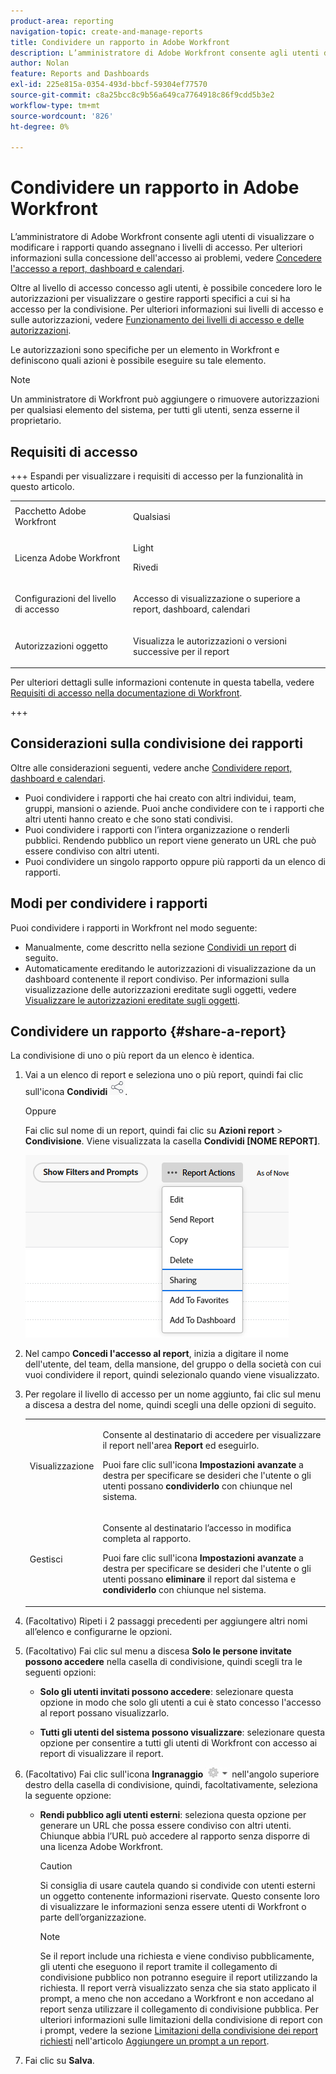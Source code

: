 ```yaml
---
product-area: reporting
navigation-topic: create-and-manage-reports
title: Condividere un rapporto in Adobe Workfront
description: L’amministratore di Adobe Workfront consente agli utenti di visualizzare o modificare i rapporti quando assegnano i livelli di accesso. Per ulteriori informazioni sulla concessione dell’accesso ai problemi, consulta Concedere l’accesso a rapporti, dashboard e calendari.
author: Nolan
feature: Reports and Dashboards
exl-id: 225e815a-0354-493d-bbcf-59304ef77570
source-git-commit: c8a25bcc8c9b56a649ca7764918c86f9cdd5b3e2
workflow-type: tm+mt
source-wordcount: '826'
ht-degree: 0%

---
```


# Condividere un rapporto in Adobe Workfront

<!-- Audited: 11/2024 -->

L’amministratore di Adobe Workfront consente agli utenti di visualizzare o modificare i rapporti quando assegnano i livelli di accesso. Per ulteriori informazioni sulla concessione dell&#39;accesso ai problemi, vedere [Concedere l&#39;accesso a report, dashboard e calendari](../../../administration-and-setup/add-users/configure-and-grant-access/grant-access-reports-dashboards-calendars.md).

Oltre al livello di accesso concesso agli utenti, è possibile concedere loro le autorizzazioni per visualizzare o gestire rapporti specifici a cui si ha accesso per la condivisione. Per ulteriori informazioni sui livelli di accesso e sulle autorizzazioni, vedere [Funzionamento dei livelli di accesso e delle autorizzazioni](../../../administration-and-setup/add-users/access-levels-and-object-permissions/how-access-levels-permissions-work-together.md).

Le autorizzazioni sono specifiche per un elemento in Workfront e definiscono quali azioni è possibile eseguire su tale elemento.

>[!NOTE]
>
>Un amministratore di Workfront può aggiungere o rimuovere autorizzazioni per qualsiasi elemento del sistema, per tutti gli utenti, senza esserne il proprietario.

## Requisiti di accesso

+++ Espandi per visualizzare i requisiti di accesso per la funzionalità in questo articolo. 

<table style="table-layout:auto"> 
 <col> 
 <col> 
 <tbody> 
  <tr> 
   <td role="rowheader">Pacchetto Adobe Workfront</td> 
   <td> <p>Qualsiasi</p> </td> 
  </tr> 
  <tr> 
   <td role="rowheader">Licenza Adobe Workfront</td> 
   <td> 
      <p>Light</p>
      <p>Rivedi</p>
   </td>
  </tr> 
  <tr> 
   <td role="rowheader">Configurazioni del livello di accesso</td> 
   <td> <p>Accesso di visualizzazione o superiore a report, dashboard, calendari</p></td> 
  </tr> 
  <tr> 
   <td role="rowheader">Autorizzazioni oggetto</td> 
   <td> <p>Visualizza le autorizzazioni o versioni successive per il report</p></td> 
  </tr> 
 </tbody> 
</table>

Per ulteriori dettagli sulle informazioni contenute in questa tabella, vedere [Requisiti di accesso nella documentazione di Workfront](/help/quicksilver/administration-and-setup/add-users/access-levels-and-object-permissions/access-level-requirements-in-documentation.md).

+++

## Considerazioni sulla condivisione dei rapporti

Oltre alle considerazioni seguenti, vedere anche [Condividere report, dashboard e calendari](../../../workfront-basics/grant-and-request-access-to-objects/permissions-reports-dashboards-calendars.md).

* Puoi condividere i rapporti che hai creato con altri individui, team, gruppi, mansioni o aziende. Puoi anche condividere con te i rapporti che altri utenti hanno creato e che sono stati condivisi.
* Puoi condividere i rapporti con l’intera organizzazione o renderli pubblici. Rendendo pubblico un report viene generato un URL che può essere condiviso con altri utenti.
* Puoi condividere un singolo rapporto oppure più rapporti da un elenco di rapporti.

## Modi per condividere i rapporti

Puoi condividere i rapporti in Workfront nel modo seguente:

* Manualmente, come descritto nella sezione [Condividi un report](#share-a-report) di seguito.
* Automaticamente ereditando le autorizzazioni di visualizzazione da un dashboard contenente il report condiviso. Per informazioni sulla visualizzazione delle autorizzazioni ereditate sugli oggetti, vedere [Visualizzare le autorizzazioni ereditate sugli oggetti](../../../workfront-basics/grant-and-request-access-to-objects/view-inherited-permissions-on-objects.md).

## Condividere un rapporto {#share-a-report}

La condivisione di uno o più report da un elenco è identica.

1. Vai a un elenco di report e seleziona uno o più report, quindi fai clic sull&#39;icona **Condividi** ![Condividi icona](assets/share-icon.png).

   Oppure

   Fai clic sul nome di un report, quindi fai clic su **Azioni report** > **Condivisione**. Viene visualizzata la casella **Condividi [NOME REPORT]**.

   ![Opzione di condivisione](assets/unshimmed-report-actions-sharing.png)

1. Nel campo **Concedi l&#39;accesso al report**, inizia a digitare il nome dell&#39;utente, del team, della mansione, del gruppo o della società con cui vuoi condividere il report, quindi selezionalo quando viene visualizzato.

1. Per regolare il livello di accesso per un nome aggiunto, fai clic sul menu a discesa a destra del nome, quindi scegli una delle opzioni di seguito.

   <table style="table-layout:auto"> 
    <col> 
    <col> 
    <tbody> 
     <tr> 
      <td role="rowheader">Visualizzazione</td> 
      <td> <p>Consente al destinatario di accedere per visualizzare il report nell'area <strong>Report</strong> ed eseguirlo.</p> <p>Puoi fare clic sull'icona <strong>Impostazioni avanzate</strong> a destra per specificare se desideri che l'utente o gli utenti possano <strong>condividerlo</strong> con chiunque nel sistema.</p> </td> 
     </tr> 
     <tr> 
      <td role="rowheader">Gestisci</td> 
      <td> <p>Consente al destinatario l’accesso in modifica completa al rapporto.</p> <p>Puoi fare clic sull'icona <strong>Impostazioni avanzate</strong> a destra per specificare se desideri che l'utente o gli utenti possano <strong>eliminare</strong> il report dal sistema e <strong>condividerlo</strong> con chiunque nel sistema.</p> </td> 
     </tr> 
    </tbody> 
   </table>

1. (Facoltativo) Ripeti i 2 passaggi precedenti per aggiungere altri nomi all’elenco e configurarne le opzioni.
1. (Facoltativo) Fai clic sul menu a discesa **Solo le persone invitate possono accedere** nella casella di condivisione, quindi scegli tra le seguenti opzioni:

   * **Solo gli utenti invitati possono accedere**: selezionare questa opzione in modo che solo gli utenti a cui è stato concesso l&#39;accesso al report possano visualizzarlo.

   * **Tutti gli utenti del sistema possono visualizzare**: selezionare questa opzione per consentire a tutti gli utenti di Workfront con accesso ai report di visualizzare il report.

1. (Facoltativo) Fai clic sull&#39;icona **Ingranaggio** ![Impostazioni icona ingranaggio](assets/gear-icon-settings-with-dn-arrow.jpg) nell&#39;angolo superiore destro della casella di condivisione, quindi, facoltativamente, seleziona la seguente opzione:

   * **Rendi pubblico agli utenti esterni**: seleziona questa opzione per generare un URL che possa essere condiviso con altri utenti. Chiunque abbia l’URL può accedere al rapporto senza disporre di una licenza Adobe Workfront.

     >[!CAUTION]
     >
     >Si consiglia di usare cautela quando si condivide con utenti esterni un oggetto contenente informazioni riservate. Questo consente loro di visualizzare le informazioni senza essere utenti di Workfront o parte dell’organizzazione.

     >[!NOTE]
     >
     >Se il report include una richiesta e viene condiviso pubblicamente, gli utenti che eseguono il report tramite il collegamento di condivisione pubblico non potranno eseguire il report utilizzando la richiesta. Il report verrà visualizzato senza che sia stato applicato il prompt, a meno che non accedano a Workfront e non accedano al report senza utilizzare il collegamento di condivisione pubblica. Per ulteriori informazioni sulle limitazioni della condivisione di report con i prompt, vedere la sezione [Limitazioni della condivisione dei report richiesti](../../../reports-and-dashboards/reports/creating-and-managing-reports/add-prompt-report.md#limitations-of-running-public-prompted-reports) nell&#39;articolo [Aggiungere un prompt a un report](../../../reports-and-dashboards/reports/creating-and-managing-reports/add-prompt-report.md).

1. Fai clic su **Salva**.
